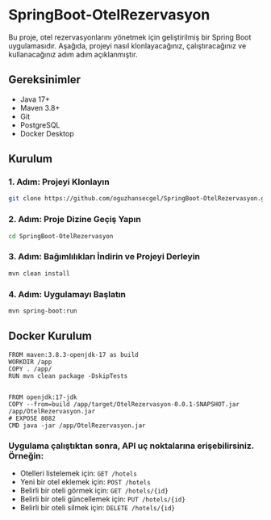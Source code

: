 # SpringBoot-OtelRezervasyon
Bu proje, otel rezervasyonlarını yönetmek için geliştirilmiş bir Spring Boot uygulamasıdır. Aşağıda, projeyi nasıl klonlayacağınız, çalıştıracağınız ve kullanacağınız adım adım açıklanmıştır.

## Gereksinimler

- Java 17+
- Maven 3.8+
- Git
- PostgreSQL
- Docker Desktop

## Kurulum

### 1. Adım: Projeyi Klonlayın

```bash
git clone https://github.com/oguzhansecgel/SpringBoot-OtelRezervasyon.git

```
### 2. Adım: Proje Dizine Geçiş Yapın

```bash
cd SpringBoot-OtelRezervasyon
```

### 3. Adım: Bağımlılıkları İndirin ve Projeyi Derleyin

```bash
mvn clean install
```

### 4. Adım: Uygulamayı Başlatın

```bash
mvn spring-boot:run
```

## Docker Kurulum 
```
FROM maven:3.8.3-openjdk-17 as build
WORKDIR /app
COPY . /app/
RUN mvn clean package -DskipTests


FROM openjdk:17-jdk
COPY --from=build /app/target/OtelRezervasyon-0.0.1-SNAPSHOT.jar /app/OtelRezervasyon.jar
# EXPOSE 8082
CMD java -jar /app/OtelRezervasyon.jar
```

### Uygulama çalıştıktan sonra, API uç noktalarına erişebilirsiniz. Örneğin:

- Otelleri listelemek için: `GET /hotels`
- Yeni bir otel eklemek için: `POST /hotels`
- Belirli bir oteli görmek için: `GET /hotels/{id}`
- Belirli bir oteli güncellemek için: `PUT /hotels/{id}`
- Belirli bir oteli silmek için: `DELETE /hotels/{id}`



